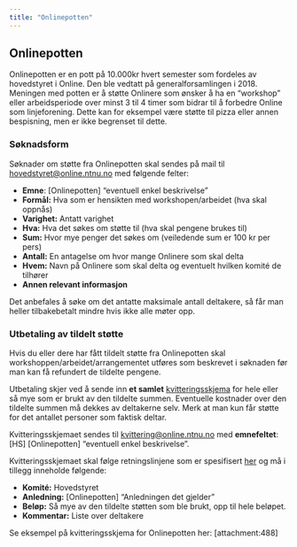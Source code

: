 ```yaml
---
title: "Onlinepotten"
---
```


## Onlinepotten
Onlinepotten er en pott på 10.000kr hvert semester som fordeles av hovedstyret i Online. Den ble vedtatt på generalforsamlingen i 2018. Meningen med potten er å støtte Onlinere som ønsker å ha en “workshop” eller arbeidsperiode over minst 3 til 4 timer som bidrar til å forbedre Online som linjeforening. Dette kan for eksempel være støtte til pizza eller annen bespisning, men er ikke begrenset til dette.
### Søknadsform
Søknader om støtte fra Onlinepotten skal sendes på mail til [hovedstyret@online.ntnu.no](mailto:hovedstyret@online.ntnu.no) med følgende felter:

- **Emne**: [Onlinepotten] “eventuell enkel beskrivelse”  
- **Formål:** Hva som er hensikten med workshopen/arbeidet (hva skal oppnås)
- **Varighet:** Antatt varighet
- **Hva:** Hva det søkes om støtte til (hva skal pengene brukes til)
- **Sum:** Hvor mye penger det søkes om (veiledende sum er 100 kr per pers)
- **Antall:** En antagelse om hvor mange Onlinere som skal delta
- **Hvem:** Navn på Onlinere som skal delta og eventuelt hvilken komité de tilhører
- **Annen relevant informasjon**

Det anbefales å søke om det antatte maksimale antall deltakere, så får man heller tilbakebetalt mindre hvis ikke alle møter opp.
### Utbetaling av tildelt støtte
Hvis du eller dere har fått tildelt støtte fra Onlinepotten skal workshoppen/arbeidet/arrangementet utføres som beskrevet i søknaden før man kan få refundert de tildelte pengene.

Utbetaling skjer ved å sende inn **et samlet** [kvitteringsskjema](https://online.ntnu.no/wiki/online/info/sosialt-og-okonomisk/skjemaer) for hele eller så mye som er brukt av den tildelte summen. Eventuelle kostnader over den tildelte summen må dekkes av deltakerne selv. Merk at man kun får støtte for det antallet personer som faktisk deltar.

Kvitteringsskjemaet sendes til [kvittering@online.ntnu.no](mailto:kvittering@online.ntnu.no) med **emnefeltet**:
[HS] [Onlinepotten] “eventuell enkel beskrivelse”.  

Kvitteringsskjemaet skal følge retningslinjene som er spesifisert [her](https://online.ntnu.no/wiki/online/info/sosialt-og-okonomisk/skjemaer) og må i tillegg inneholde følgende:  
- **Komité:** Hovedstyret  
- **Anledning:** [Onlinepotten] “Anledningen det gjelder”  
- **Beløp:** Så mye av den tildelte støtten som ble brukt, opp til hele beløpet.  
- **Kommentar:** Liste over deltakere  

Se eksempel på kvitteringsskjema for Onlinepotten her: [attachment:488]